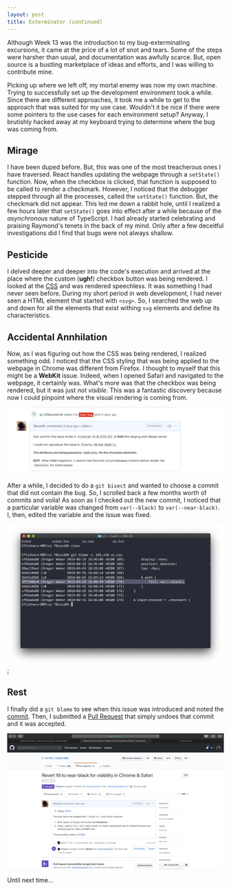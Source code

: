 ```yaml
---
layout: post
title: Exterminator (continued)
---
```


Although Week 13 was the introduction to my bug-exterminating excursions, it came at the price of a lot of snot and tears. Some of the steps were harsher than usual, and documentation was awfully scarce. But, open source is a bustling marketplace of ideas and efforts, and I was willing to contribute mine. 

Picking up where we left off, my mortal enemy was now my own machine. Trying to successfully set up the development environment took a while. Since there are different approaches, it took me a while to get to the approach that was suited for my use case. Wouldn't it be nice if there were some pointers to the use cases for each environment setup? Anyway, I brutishly hacked away at my keyboard trying to determine where the bug was coming from. 

## Mirage
I have been duped before. But, this was one of the most treacherous ones I have traversed. React handles updating the webpage through a `setState()` function. Now, when the checkbox is clicked, that function is supposed to be called to render a checkmark. However, I noticed that the debugger stepped through all the processes, called the `setState()` function. But, the checkmark did not appear. This led me down a rabbit hole, until I realized a few hours later that `setState()` goes into effect after a while because of the *asynchronous* nature of TypeScript. 
I had already started celebrating and praising Raymond's tenets in the back of my mind. Only after a few deceitful investigations did I find that bugs were not always shallow.

## Pesticide
I delved deeper and deeper into the code's execution and arrived at the place where the custom (**ugh!**) checkbox button was being rendered. I looked at the [CSS](https://github.com/mozilla/voice-web/blob/master/web/src/components/ui/ui.css) and was rendered speechless. It was something I had never seen before. During my short period in web development, I had never seen a HTML element that started with `<svg>`. So, I searched the web up and down for all the elements that exist withing `svg` elements and define its characteristics.

## Accidental Annhilation
Now, as I was figuring out how the CSS was being rendered, I realized something odd. I noticed that the CSS styling that was being applied to the webpage in Chrome was different from Firefox. I thought to myself that this might be a **WebKit** issue. Indeed, when I opened Safari and navigated to the webpage, it certainly was. What's more was that the checkbox was being rendered, but it was just *not visible*. This was a fantastic discovery because now I could pinpoint where the visual rendering is coming from.

![reproduce](../images/reproduce.png)

After a while, I decided to do a `git bisect` and wanted to choose a commit that did not contain the bug. So, I scrolled back a few months worth of commits and voila! As soon as I checked out the new commit, I noticed that a particular variable was changed from `var(--black)` to `var(--near-black)`. I, then, edited the variable and the issue was fixed. 

![blame me all you want](../images/gitBlame.png);

## Rest
I finally did a `git blame` to see when this issue was introduced and noted the [commit](https://github.com/mozilla/voice-web/commit/3271508c01d3bbe609b70d408592ba17924b5b3c). Then, I submitted a [Pull Request](https://github.com/mozilla/voice-web/pull/2033) that simply undoes that commit and it was accepted. 

![Pull Me Closer](../images/pullMe.png)

Until next time...